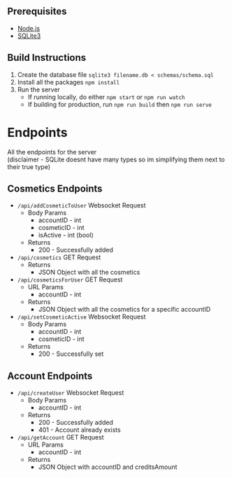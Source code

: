 ## Prerequisites
* [Node.js](https://docs.npmjs.com/downloading-and-installing-node-js-and-npm)
* [SQLite3](https://sqlite.org/cli.html)

## Build Instructions
1. Create the database file `sqlite3 filename.db < schemas/schema.sql`
2. Install all the packages `npm install`
3. Run the server
    * If running locally, do either `npm start` or `npm run watch`
    * If building for production, run `npm run build` then `npm run serve`

# Endpoints
All the endpoints for the server  
(disclaimer - SQLite doesnt have many types so im simplifying them next to their true type)

## Cosmetics Endpoints
* `/api/addCosmeticToUser` Websocket Request
  * Body Params
    * accountID - int
    * cosmeticID - int
    * isActive - int (bool)
  * Returns
    * 200 - Successfully added
* `/api/cosmetics` GET Request
  * Returns
    * JSON Object with all the cosmetics
* `/api/cosmeticsForUser` GET Request
  * URL Params
    * accountID - int
  * Returns
    * JSON Object with all the cosmetics for a specific accountID
* `/api/setCosmeticActive` Websocket Request
  * Body Params
    * accountID - int
    * cosmeticID - int
  * Returns
    * 200 - Successfully set

## Account Endpoints
* `/api/createUser` Websocket Request
  * Body Params
    * accountID - int
  * Returns
    * 200 - Successfully added
    * 401 - Account already exists
* `/api/getAccount` GET Request
  * URL Params
    * accountID - int
  * Returns
    * JSON Object with accountID and creditsAmount